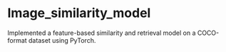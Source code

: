 # Image_similarity_model
Implemented a feature-based similarity and retrieval model on a COCO-format dataset using PyTorch.
